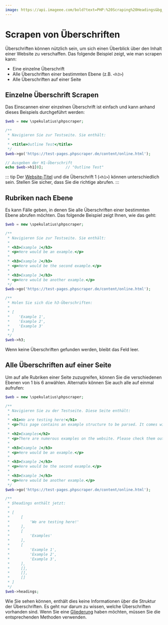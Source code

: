 ```yaml
---
image: https://api.imageee.com/bold?text=PHP:%20Scraping%20Headings&bg_image=https://images.unsplash.com/photo-1542762933-ab3502717ce7
---
```


# Scrapen von Überschriften

Überschriften können nützlich sein, um sich einen Überblick über den Inhalt einer Website zu verschaffen. Das folgende Beispiel zeigt, wie man scrapen kann:

 - Eine einzelne Überschrift
 - Alle Überschriften einer bestimmten Ebene (z.B. `<h3>`)
 - Alle Überschriften auf einer Seite


## Einzelne Überschrift Scrapen

Das Einscannen einer einzelnen Überschrift ist einfach und kann anhand dieses Beispiels durchgeführt werden:

```PHP
$web = new \spekulatius\phpscraper;

/**
 * Navigieren Sie zur Testseite. Sie enthält:
 *
 * <title>Outline Test</title>
 */
$web->go('https://test-pages.phpscraper.de/content/online.html');

// Ausgeben der H1-Überschrift
echo $web->h1[0];          // "Outline Test"
```

::: tip
Der [Website-Titel](/de/examples/scrape-website-title) und die Überschrift 1 (`<h1>`) können unterschiedlich sein. Stellen Sie sicher, dass Sie die richtige abrufen.
:::


## Rubriken nach Ebene

Es kann Fälle geben, in denen Sie alle Überschriften einer bestimmten Ebene abrufen möchten. Das folgende Beispiel zeigt Ihnen, wie das geht:

```php
$web = new \spekulatius\phpscraper;

/**
 * Navigieren Sie zur Testseite. Sie enthält:
 *
 * <h3>Example 1</h3>
 * <p>Here would be an example.</p>
 *
 * <h3>Example 2</h3>
 * <p>Here would be the second example.</p>
 *
 * <h3>Example 3</h3>
 * <p>Here would be another example.</p>
 */
$web->go('https://test-pages.phpscraper.de/content/online.html');

/**
 * Holen Sie sich die h3-Überschriften:
 *
 * [
 *    'Example 1',
 *    'Example 2',
 *    'Example 3'
 * ]
 */
$web->h3;
```

Wenn keine Überschriften gefunden werden, bleibt das Feld leer.


## Alle Überschriften auf einer Seite

Um auf alle Rubriken einer Seite zuzugreifen, können Sie die verschiedenen Ebenen von 1 bis 6 anwählen. Alternativ können Sie auch alle auf einmal aufrufen:


```php
$web = new \spekulatius\phpscraper;

/**
 * Navigieren Sie zu der Testseite. Diese Seite enthält:
 *
 * <h1>We are testing here!</h1>
 * <p>This page contains an example structure to be parsed. It comes with a number of headings and nested paragraphs as an scrape example.</p>
 *
 * <h2>Examples</h2>
 * <p>There are numerous examples on the website. Please check them out to get more context on how scraping works.</p>
 *
 * <h3>Example 1</h3>
 * <p>Here would be an example.</p>
 *
 * <h3>Example 2</h3>
 * <p>Here would be the second example.</p>
 *
 * <h3>Example 3</h3>
 * <p>Here would be another example.</p>
 */
$web->go('https://test-pages.phpscraper.de/content/online.html');

/**
 * $headings enthält jetzt:
 *
 * [
 *     [
 *         'We are testing here!'
 *     ],
 *     [
 *         'Examples'
 *     ],
 *     [
 *         'Example 1',
 *         'Example 2',
 *         'Example 3',
 *     ],
 *     [],
 *     [],
 *     []
 * ]
 */
$web->headings;
```

Wie Sie sehen können, enthält dies keine Informationen über die Struktur der Überschriften. Es geht nur darum zu wissen, welche Überschriften vorhanden sind. Wenn Sie eine [Gliederung](/de/examples/outline) haben möchten, müssen Sie die entsprechenden Methoden verwenden.
